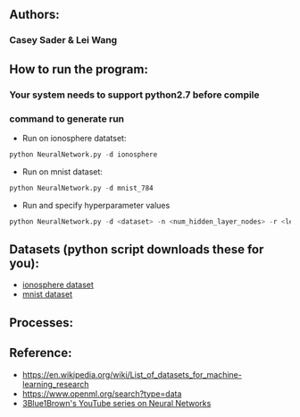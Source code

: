 ## Authors:
### Casey Sader & Lei Wang

## How to run the program:
### Your system needs to support python2.7 before compile

### command to generate run
* Run on ionosphere datatset:
```python
python NeuralNetwork.py -d ionosphere
```
* Run on mnist dataset:
```python
python NeuralNetwork.py -d mnist_784
```
* Run and specify hyperparameter values 
```python
python NeuralNetwork.py -d <dataset> -n <num_hidden_layer_nodes> -r <learning_rate> -e <epochs> -b <batch_size>
```

## Datasets (python script downloads these for you):
* [ionosphere dataset](https://www.openml.org/d/59)
* [mnist dataset](https://www.openml.org/d/554)

## Processes:


## Reference:
* https://en.wikipedia.org/wiki/List_of_datasets_for_machine-learning_research
* https://www.openml.org/search?type=data
* [3Blue1Brown's YouTube series on Neural Networks](https://www.youtube.com/playlist?list=PLZHQObOWTQDNU6R1_67000Dx_ZCJB-3pi)
